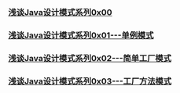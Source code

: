 ### [浅谈Java设计模式系列0x00](https://kevinhqf.github.io/2016/06/11/DesignPatterns_00/)
### [浅谈Java设计模式系列0x01---单例模式](https://kevinhqf.github.io/2016/06/11/DesignPatterns_01/)
### [浅谈Java设计模式系列0x02---简单工厂模式](https://kevinhqf.github.io/2016/06/11/DesignPatterns_02/)
### [浅谈Java设计模式系列0x03---工厂方法模式](https://kevinhqf.github.io/2016/06/11/DesignPatterns_03/)